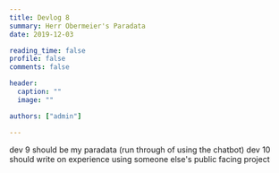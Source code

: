 ```yaml
---
title: Devlog 8
summary: Herr Obermeier's Paradata
date: 2019-12-03

reading_time: false
profile: false
comments: false

header:
  caption: ""
  image: ""

authors: ["admin"]

---
```


dev 9 should be my paradata (run through of using the chatbot)
dev 10 should write on experience using someone else's public facing project
